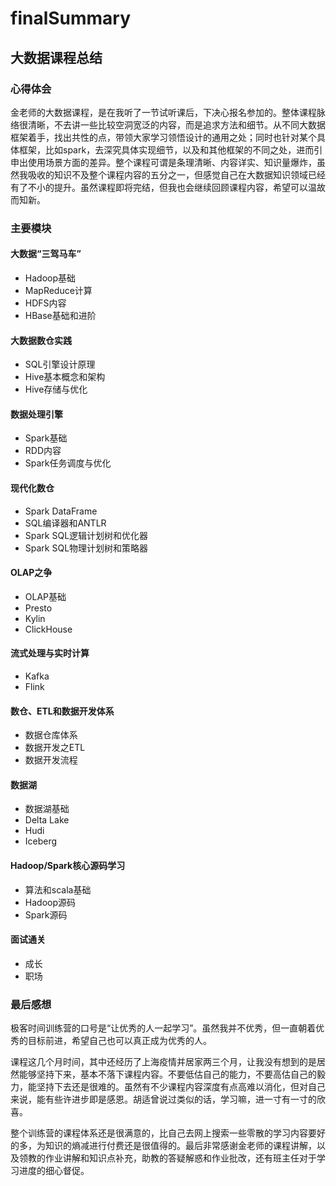 # finalSummary

## 大数据课程总结

### 心得体会

金老师的大数据课程，是在我听了一节试听课后，下决心报名参加的。整体课程脉络很清晰，不去讲一些比较空洞宽泛的内容，而是追求方法和细节。从不同大数据框架着手，找出共性的点，带领大家学习领悟设计的通用之处；同时也针对某个具体框架，比如spark，去深究具体实现细节，以及和其他框架的不同之处，进而引申出使用场景方面的差异。整个课程可谓是条理清晰、内容详实、知识量爆炸，虽然我吸收的知识不及整个课程内容的五分之一，但感觉自己在大数据知识领域已经有了不小的提升。虽然课程即将完结，但我也会继续回顾课程内容，希望可以温故而知新。

### 主要模块

#### 大数据“三驾马车”

* Hadoop基础
* MapReduce计算
* HDFS内容
* HBase基础和进阶

#### 大数据数仓实践

* SQL引擎设计原理
* Hive基本概念和架构
* Hive存储与优化

#### 数据处理引擎

* Spark基础
* RDD内容
* Spark任务调度与优化

#### 现代化数仓

* Spark DataFrame
* SQL编译器和ANTLR
* Spark SQL逻辑计划树和优化器
* Spark SQL物理计划树和策略器

#### OLAP之争

* OLAP基础
* Presto
* Kylin
* ClickHouse

#### 流式处理与实时计算

* Kafka
* Flink

#### 数仓、ETL和数据开发体系

* 数据仓库体系
* 数据开发之ETL
* 数据开发流程

#### 数据湖

* 数据湖基础
* Delta Lake
* Hudi
* Iceberg

#### Hadoop/Spark核心源码学习

* 算法和scala基础
* Hadoop源码
* Spark源码

#### 面试通关

* 成长
* 职场


### 最后感想

极客时间训练营的口号是“让优秀的人一起学习”。虽然我并不优秀，但一直朝着优秀的目标前进，希望自己也可以真正成为优秀的人。

课程这几个月时间，其中还经历了上海疫情并居家两三个月，让我没有想到的是居然能够坚持下来，基本不落下课程内容。不要低估自己的能力，不要高估自己的毅力，能坚持下去还是很难的。虽然有不少课程内容深度有点高难以消化，但对自己来说，能有些许进步即是感恩。胡适曾说过类似的话，学习嘛，进一寸有一寸的欣喜。

整个训练营的课程体系还是很满意的，比自己去网上搜索一些零散的学习内容要好的多，为知识的熵减进行付费还是很值得的。最后非常感谢金老师的课程讲解，以及领教的作业讲解和知识点补充，助教的答疑解惑和作业批改，还有班主任对于学习进度的细心督促。




